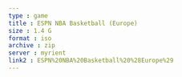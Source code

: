```yaml
---
type : game
title : ESPN NBA Basketball (Europe)
size : 1.4 G
format : iso
archive : zip
server : myrient
link2 : ESPN%20NBA%20Basketball%20%28Europe%29
---
```

